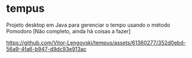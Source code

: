 # tempus
Projeto desktop em Java para gerenciar o tempo usando o método Pomodoro
[Não completo, ainda há coisas a fazer]


https://github.com/Vitor-Lengovski/tempus/assets/61360277/352d0ebd-56a9-4fa6-b947-d9dc93e913ac

